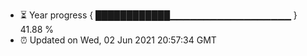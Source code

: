 - ⏳ Year progress { ████████████▁▁▁▁▁▁▁▁▁▁▁▁▁▁▁▁▁▁ } 41.88 %
- ⏰ Updated on Wed, 02 Jun 2021 20:57:34 GMT

